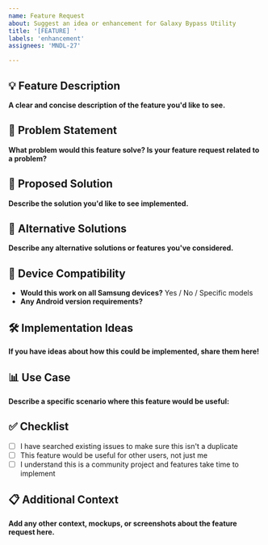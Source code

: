 ```yaml
---
name: Feature Request
about: Suggest an idea or enhancement for Galaxy Bypass Utility
title: '[FEATURE] '
labels: 'enhancement'
assignees: 'MNDL-27'

---
```


## 💡 Feature Description
**A clear and concise description of the feature you'd like to see.**

## 🎯 Problem Statement
**What problem would this feature solve? Is your feature request related to a problem?**

## 💭 Proposed Solution
**Describe the solution you'd like to see implemented.**

## 🔄 Alternative Solutions
**Describe any alternative solutions or features you've considered.**

## 📱 Device Compatibility
- **Would this work on all Samsung devices?** Yes / No / Specific models
- **Any Android version requirements?** 

## 🛠️ Implementation Ideas
**If you have ideas about how this could be implemented, share them here!**

## 📊 Use Case
**Describe a specific scenario where this feature would be useful:**

## ✅ Checklist
- [ ] I have searched existing issues to make sure this isn't a duplicate
- [ ] This feature would be useful for other users, not just me
- [ ] I understand this is a community project and features take time to implement

## 📋 Additional Context
**Add any other context, mockups, or screenshots about the feature request here.**